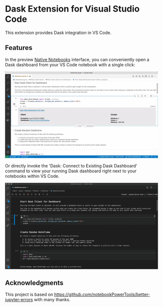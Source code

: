 # Dask Extension for Visual Studio Code

This extension provides Dask integration in VS Code.

## Features

In the preview [Native Notebooks](https://devblogs.microsoft.com/python/notebooks-are-getting-revamped/#how-to-try-out-native-notebooks) interface, you can conveniently open a Dask dashboard from your VS Code notebook with a single click:

<img src=https://raw.githubusercontent.com/joyceerhl/vscode-dask/main/images/outputrenderer.gif>


Or directly invoke the 'Dask: Connect to Existing Dask Dashboard' command to view your running Dask dashboard right next to your notebooks within VS Code.

<img src=https://raw.githubusercontent.com/joyceerhl/vscode-dask/main/images/demo.gif>


## Acknowledgments

This project is based on https://github.com/notebookPowerTools/better-jupyter-errors with many thanks.
